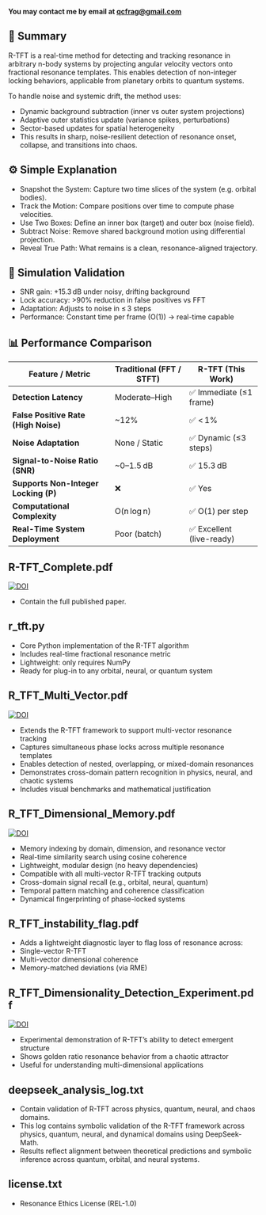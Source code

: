 **You may contact me by email at qcfrag@gmail.com**

## 📘 Summary
R-TFT is a real-time method for detecting and tracking resonance in arbitrary n-body systems by projecting angular velocity vectors onto fractional resonance templates. This enables detection of non-integer locking behaviors, applicable from planetary orbits to quantum systems.

To handle noise and systemic drift, the method uses:
- Dynamic background subtraction (inner vs outer system projections)
- Adaptive outer statistics update (variance spikes, perturbations)
- Sector-based updates for spatial heterogeneity
- This results in sharp, noise-resilient detection of resonance onset, collapse, and transitions into chaos.

## ⚙️ Simple Explanation
- Snapshot the System: Capture two time slices of the system (e.g. orbital bodies).
- Track the Motion: Compare positions over time to compute phase velocities.
- Use Two Boxes: Define an inner box (target) and outer box (noise field).
- Subtract Noise: Remove shared background motion using differential projection.
- Reveal True Path: What remains is a clean, resonance-aligned trajectory.

## 🔬 Simulation Validation
- SNR gain: +15.3 dB under noisy, drifting background
- Lock accuracy: >90% reduction in false positives vs FFT
- Adaptation: Adjusts to noise in ≤ 3 steps
- Performance: Constant time per frame (O(1)) → real-time capable

## 📊 Performance Comparison

| Feature / Metric                    | Traditional (FFT / STFT) | R-TFT (This Work)          |
|------------------------------------|---------------------------|----------------------------|
| **Detection Latency**              | Moderate–High             | ✅ Immediate (≤1 frame)    |
| **False Positive Rate (High Noise)**| ~12%                      | ✅ < 1%                    |
| **Noise Adaptation**               | None / Static             | ✅ Dynamic (≤3 steps)      |
| **Signal-to-Noise Ratio (SNR)**    | ~0–1.5 dB                 | ✅ 15.3 dB                 |
| **Supports Non-Integer Locking (P)**| ❌                        | ✅ Yes                     |
| **Computational Complexity**       | O(n log n)                | ✅ O(1) per step           |
| **Real-Time System Deployment**    | Poor (batch)              | ✅ Excellent (live-ready)  |

## R-TFT_Complete.pdf

[![DOI](https://zenodo.org/badge/DOI/10.5281/zenodo.15872338.svg)](https://doi.org/10.5281/zenodo.15872338)

- Contain the full published paper.
  
## r_tft.py

- Core Python implementation of the R-TFT algorithm
- Includes real-time fractional resonance metric
- Lightweight: only requires NumPy
- Ready for plug-in to any orbital, neural, or quantum system

## R_TFT_Multi_Vector.pdf

[![DOI](https://zenodo.org/badge/DOI/10.5281/zenodo.15877517.svg)](https://doi.org/10.5281/zenodo.15877517)

- Extends the R-TFT framework to support multi-vector resonance tracking
- Captures simultaneous phase locks across multiple resonance templates
- Enables detection of nested, overlapping, or mixed-domain resonances
- Demonstrates cross-domain pattern recognition in physics, neural, and chaotic systems
- Includes visual benchmarks and mathematical justification

## R_TFT_Dimensional_Memory.pdf

[![DOI](https://zenodo.org/badge/DOI/10.5281/zenodo.15878258.svg)](https://doi.org/10.5281/zenodo.15878258)

- Memory indexing by domain, dimension, and resonance vector
- Real-time similarity search using cosine coherence
- Lightweight, modular design (no heavy dependencies)
- Compatible with all multi-vector R-TFT tracking outputs
- Cross-domain signal recall (e.g., orbital, neural, quantum)
- Temporal pattern matching and coherence classification
- Dynamical fingerprinting of phase-locked systems

## R_TFT_instability_flag.pdf
- Adds a lightweight diagnostic layer to flag loss of resonance across:
- Single-vector R-TFT
- Multi-vector dimensional coherence
- Memory-matched deviations (via RME)

## R_TFT_Dimensionality_Detection_Experiment.pdf

[![DOI](https://zenodo.org/badge/DOI/10.5281/zenodo.15857168.svg)](https://doi.org/10.5281/zenodo.15857168)

- Experimental demonstration of R-TFT’s ability to detect emergent structure
- Shows golden ratio resonance behavior from a chaotic attractor
- Useful for understanding multi-dimensional applications

## deepseek_analysis_log.txt

- Contain validation of R-TFT across physics, quantum, neural, and chaos domains. 
- This log contains symbolic validation of the R-TFT framework across physics, quantum, neural, and dynamical domains using DeepSeek-Math.
- Results reflect alignment between theoretical predictions and symbolic inference across quantum, orbital, and neural systems.

## license.txt

- Resonance Ethics License (REL-1.0)  
